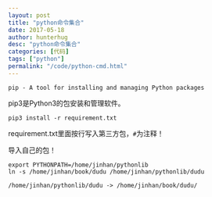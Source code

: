 ```yaml
---
layout: post
title: "python命令集合"
date: 2017-05-18
author: hunterhug
desc: "python命令集合"
categories: [代码]
tags: ["python"]
permalink: "/code/python-cmd.html"
--- 
```


```
pip - A tool for installing and managing Python packages
```

pip3是Python3的包安装和管理软件。

```
pip3 install -r requirement.txt
```

requirement.txt里面按行写入第三方包，`#`为注释！

导入自己的包！
```
export PYTHONPATH=/home/jinhan/pythonlib
ln -s /home/jinhan/book/dudu /home/jinhan/pythonlib/dudu

/home/jinhan/pythonlib/dudu -> /home/jinhan/book/dudu/
```